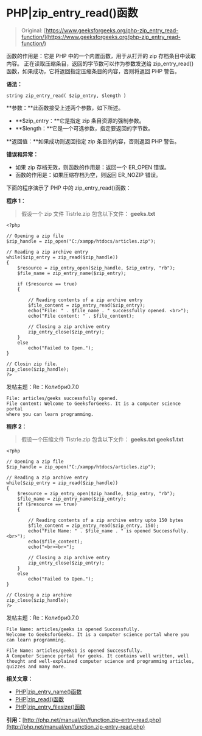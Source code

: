 # PHP|zip_entry_read()函数

> Original: [https://www.geeksforgeeks.org/php-zip_entry_read-function/](https://www.geeksforgeeks.org/php-zip_entry_read-function/)

函数的作用是：它是 PHP 中的一个内置函数，用于从打开的 zip 存档条目中读取内容。 正在读取压缩条目，返回的字节数可以作为参数发送给 zip_entry_read()函数，如果成功，它将返回指定压缩条目的内容，否则将返回 PHP 警告。

**语法：**

```
string zip_entry_read( $zip_entry, $length )
```

**参数：**此函数接受上述两个参数，如下所述。

*   **$zip_entry：**它是指定 zip 条目资源的强制参数。
*   **$length：**它是一个可选参数，指定要返回的字节数。

**返回值：**如果成功则返回指定 zip 条目的内容，否则返回 PHP 警告。

**错误和异常：**

*   如果 zip 存档无效，则函数的作用是：返回一个 ER_OPEN 错误。
*   函数的作用是：如果压缩存档为空，则返回 ER_NOZIP 错误。

下面的程序演示了 PHP 中的 zip_entry_read()函数：

**程序 1：**

> 假设一个 zip 文件 Tistrle.zip 包含以下文件：
> **geeks.txt**

```
<?php

// Opening a zip file
$zip_handle = zip_open("C:/xampp/htdocs/articles.zip");

// Reading a zip archive entry
while($zip_entry = zip_read($zip_handle)) 
{ 
    $resource = zip_entry_open($zip_handle, $zip_entry, "rb");
    $file_name = zip_entry_name($zip_entry);

    if ($resource == true) 
    { 

        // Reading contents of a zip archive entry
        $file_content = zip_entry_read($zip_entry);
        echo("File: " . $file_name . " successfully opened. <br>");
        echo("File content: " . $file_content);

        // Closing a zip archive entry
        zip_entry_close($zip_entry);
    } 
    else
        echo("Failed to Open.");
}

// Closin zip file.
zip_close($zip_handle);
?>
```

发帖主题：Re：Колибри0.7.0

```
File: articles/geeks successfully opened. 
File content: Welcome to GeeksforGeeks. It is a computer science portal
where you can learn programming.

```

**程序 2**：

> 假设一个压缩文件 Tistrle.zip 包含以下文件：
>  **geeks.txt
> geeks1.txt**

```
<?php

// Opening a zip file
$zip_handle = zip_open("C:/xampp/htdocs/articles.zip");

// Reading a zip archive entry
while($zip_entry = zip_read($zip_handle)) 
{ 
    $resource = zip_entry_open($zip_handle, $zip_entry, "rb");
    $file_name = zip_entry_name($zip_entry);
    if ($resource == true) 
    { 

        // Reading contents of a zip archive entry upto 150 bytes
        $file_content = zip_entry_read($zip_entry, 150);
        echo("File Name: " . $file_name . " is opened Successfully. <br>");
        echo($file_content);
        echo("<br><br>");

        // Closing a zip archive entry
        zip_entry_close($zip_entry);
    } 
    else
        echo("Failed to Open.");
} 

// Closing a zip archive
zip_close($zip_handle);
?>
```

发帖主题：Re：Колибри0.7.0

```
File Name: articles/geeks is opened Successfully. 
Welcome to GeeksforGeeks. It is a computer science portal where you
can learn programming.

File Name: articles/geeks1 is opened Successfully. 
A Computer Science portal for geeks. It contains well written, well
thought and well-explained computer science and programming articles,
quizzes and many more. 

```

**相关文章：**

*   [PHP|zip_entry_name()函数](https://www.geeksforgeeks.org/php-zip_entry_name-function/)
*   [PHP|zip_read()函数](https://www.geeksforgeeks.org/php-zip_read-function/)
*   [PHP|zip_entry_filesize()函数](https://www.geeksforgeeks.org/php-zip_entry_filesize-function/)

**引用：**[http://php.net/manual/en/function.zip-entry-read.php](http://php.net/manual/en/function.zip-entry-read.php)
